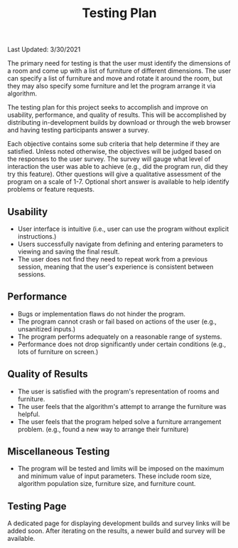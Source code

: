 ﻿---
permalink: /testing-plan/
title: "Testing Plan"
---
Last Updated: 3/30/2021

The primary need for testing is that the user must identify the dimensions of a room and come up with a list of furniture of different dimensions. The user can specify a list of furniture and move and rotate it around the room, but they may also specify some furniture and let the program arrange it via algorithm.

The testing plan for this project seeks to accomplish and improve on usability, performance, and quality of results. This will be accomplished by distributing in-development builds by download or through the web browser and having testing participants answer a survey.

Each objective contains some sub criteria that help determine if they are satisfied. Unless noted otherwise, the objectives will be judged based on the responses to the user survey. The survey will gauge what level of interaction the user was able to achieve (e.g., did the program run, did they try this feature). Other questions will give a qualitative assessment of the program on a scale of 1-7. Optional short answer is available to help identify problems or feature requests.

## Usability

- User interface is intuitive (i.e., user can use the program without explicit instructions.)
- Users successfully navigate from defining and entering parameters to viewing and saving the final result.
- The user does not find they need to repeat work from a previous session, meaning that the user's experience is consistent between sessions.

## Performance

- Bugs or implementation flaws do not hinder the program.
- The program cannot crash or fail based on actions of the user (e.g., unsanitized inputs.)
- The program performs adequately on a reasonable range of systems.
- Performance does not drop significantly under certain conditions (e.g., lots of furniture on screen.)

## Quality of Results

- The user is satisfied with the program's representation of rooms and furniture.
- The user feels that the algorithm's attempt to arrange the furniture was helpful.
- The user feels that the program helped solve a furniture arrangement problem. (e.g., found a new way to arrange their furniture)

## Miscellaneous Testing

- The program will be tested and limits will be imposed on the maximum and minimum value of input parameters. These include room size, algorithm population size, furniture size, and furniture count.

## Testing Page

A dedicated page for displaying development builds and survey links will be added soon. After iterating on the results, a newer build and survey will be available.
